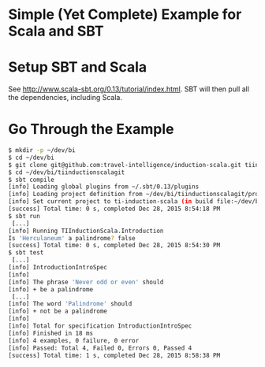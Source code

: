 # Simple (Yet Complete) Example for Scala and SBT 

# Setup SBT and Scala
See http://www.scala-sbt.org/0.13/tutorial/index.html. SBT will then pull all the dependencies, including Scala.

# Go Through the Example
```bash
$ mkdir -p ~/dev/bi
$ cd ~/dev/bi
$ git clone git@github.com:travel-intelligence/induction-scala.git tiinductionscalagit
$ cd ~/dev/bi/tiinductionscalagit
$ sbt compile
[info] Loading global plugins from ~/.sbt/0.13/plugins
[info] Loading project definition from ~/dev/bi/tiinductionscalagit/project
[info] Set current project to ti-induction-scala (in build file:~/dev/bi/tiinductionscalagit/)
[success] Total time: 0 s, completed Dec 28, 2015 8:54:18 PM
$ sbt run
 [...]
[info] Running TIInductionScala.Introduction
Is 'Herculaneum' a palindrome? false
[success] Total time: 0 s, completed Dec 28, 2015 8:54:30 PM
$ sbt test
 [...]
[info] IntroductionIntroSpec
[info]
[info] The phrase 'Never odd or even' should
[info] + be a palindrome
 [...]
[info] The word 'Palindrome' should
[info] + not be a palindrome
[info]
[info] Total for specification IntroductionIntroSpec
[info] Finished in 18 ms
[info] 4 examples, 0 failure, 0 error
[info] Passed: Total 4, Failed 0, Errors 0, Passed 4
[success] Total time: 1 s, completed Dec 28, 2015 8:58:38 PM
```
